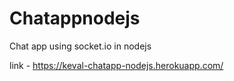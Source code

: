 # Chatappnodejs
Chat app using socket.io in nodejs

link - https://keval-chatapp-nodejs.herokuapp.com/
